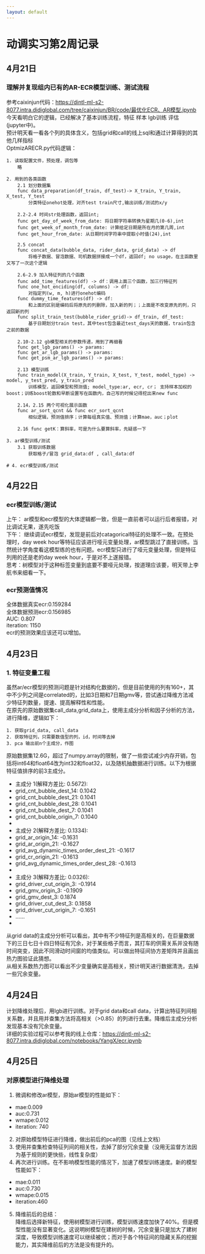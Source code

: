 ```yaml
---
layout: default
---
```


# 动调实习第2周记录

## 4月21日
### 理解并复现组内已有的AR-ECR模型训练、测试流程
参考caixinjun代码：https://dintl-ml-s2-8077.intra.didiglobal.com/tree/caixinjun/BR/code/最优化ECR、AR模型.ipynb <br>
今天看明白它的逻辑，已经解决了基本训练流程，特征 样本 lgb训练 评估 (jupyter中)。<br>
预计明天看一看各个列的具体含义，包括grid和call的线上sql和通过计算得到的其他几样指标 <br>
OptmizARECR.py代码逻辑：<br>
```pseudo
1. 读取配置文件，预处理，调包等
    略
    
2. 用到的各类函数
    2.1 划分数据集
    func data_preparation(df_train, df_test)-> X_train, Y_train, X_test, Y_test
        分类特征onehot处理，对齐test train尺寸,输出训练/测试的x/y
        
    2.2-2.4 时间str处理函数，返回int;
    func get_day_of_week_from_date: 将日期字符串转换为星期几(0-6),int
    func get_week_of_month_from_date: 计算给定日期是所在月的第几周,int
    func get_hour_from_date: 从日期时间字符串中提取小时值(24),int
    
    2.5 concat
    func concat_data(bubble_data, rider_data, grid_data) -> df
        将格子数据、冒泡数据、司机数据拼接成一个df，返回df; no usage，在主函数里又写了一次这个逻辑
    
    2.6-2.9 加入特征列的几个函数
    func add_time_features(df) -> df：调用上面三个函数，加三行特征列
    func one_hot_enciding(df, columns) -> df: 
        对指定列(w, m, h)进行onehot编码
    func dummy_time_features(df) -> df: 
        和上面的区别是编码后将原先的列删除，加入新的列；；上面是不改变原先的列，只返回新的列
    func split_train_test(bubble_rider_grid)-> df_train, df_test:
        基于日期划分train test，其中test包含最近test_days天的数据，train包含之前的数据
    
    2.10-2.12 gb模型相关的参数传递，用到了再细看
    func get_lgb_params() -> params: 
    func get_ar_lgb_params() -> params:
    func get_psm_ar_lgb_params() -> params:
    
    2.13 模型训练
    func train_model(X_train, Y_train, X_test, Y_test, model_type) -> model, y_test_pred, y_train_pred
        训练模型，返回模型和预测值; model_type:ar, ecr, cr； 支持样本加权的boost；训练boost轮数和早断设置写在函数内，自己写的时候记得挖出来new func
    
    2.14，2.15 两个可视化展示函数
    func ar_sort_qcnt && func ecr_sort_qcnt
        相似逻辑，预测值排序；计算每组真实值、预测值；计算mae，auc；plot
    
    2.16 func getK：算斜率，可是为什么要算斜率，先疑惑一下
    
3. ar模型训练/测试
    3.1 获取训练数据
        获取格子/冒泡 grid_data:df , call_data:df 
        
# 4. ecr模型训练/测试
```
## 4月22日
### ecr模型训练/测试
上午： ar模型和ecr模型的大体逻辑都一致，但是一直前者可以运行后者报错，对比调试无果，遂先吃饭 <br>
下午： 继续调试ecr模型，发现是前后对catagorical特征的处理不一致。在预处理时，day week hour等特征应该进行哑元变量处理，ar模型跳过了直接训练。当然统计学角度看这模型练的也有问题。ecr模型只进行了哑元变量处理，但是特征列用的还是老的day week hour，于是对不上遂报错。<br>
思考：树模型对于这种标签变量到底要不要哑元处理，按道理应该要，明天带上李航书来细看一下。
### ecr预测值情况
全体数据真实ecr:0.159284 <br>
全体数据预测ecr:0.156985 <br>
AUC: 0.807 <br>
iteration: 1150 <br>
ecr的预测效果应该还可以增加。

## 4月23日
### 1. 特征变量工程
虽然ar/ecr模型的预测问题是针对结构化数据的，但是目前使用的列有160+，其中不少列之间是correlated的，比如3日期和7日期gmv等，尝试通过降维方法减少特征列数量，提速、提高解释性和性能。 <br>
在原先的原始数据集call_data,grid_data上，使用主成分分析和因子分析的方法，进行降维，逻辑如下： <br>
```pseudo
1. 获取grid_data, call_data
2. 获取特征列，只需要数值型的列，id，时间等去掉
3. pca 输出前n个主成分，作图
```
原始数据集12.6G，超过了numpy.array的限制，做了一些尝试减少内存开销，包括将int64和float64改为int32和float32，以及随机抽数据进行训练。以下为根据特征值排序的前3主成分。<br>
* 主成分 1(解释方差比: 0.5672):
* grid_cnt_bubble_dest_14: 0.1042
* grid_cnt_bubble_dest_21: 0.1041
* grid_cnt_bubble_dest_28: 0.1041
* grid_cnt_bubble_dest_7: 0.1041
* grid_cnt_bubble_origin_7: 0.1040
* 
* 主成分 2(解释方差比: 0.1334):
* grid_ar_origin_14: -0.1631
* grid_ar_origin_21: -0.1627
* grid_avg_dynamic_times_order_dest_21: -0.1617
* grid_cr_origin_21: -0.1613
* grid_avg_dynamic_times_order_dest_28: -0.1613
* 
* 主成分 3(解释方差比: 0.0326):
* grid_driver_cut_origin_3: -0.1914
* grid_gmv_origin_3: -0.1909
* grid_gmv_dest_3: 0.1874
* grid_driver_cut_dest_3: 0.1858
* grid_driver_cut_origin_7: -0.1651
* ......
* 
从grid data的主成分分析可以看出，其中有不少特征列是高相关的，在巨量数据下的三日七日十四日特征有冗余，对于某些格子而言，其打车的供需关系并没有随时间突变，因此不同滑动时间窗的均值类似。可以做出特征间协方差矩阵并且画出热力图验证此猜想。<br>
从相关系数热力图可以看出不少变量确实是高相关，预计明天进行数据清洗，去掉一些冗余变量。<br>
## 4月24日
计划降维处理后，用lgb进行训练。对于grid data和call data，计算出特征列间相关系数，并且用并查集方法将高相关（>0.85）的列进行去重。降维后主成分分析发现基本没有冗余变量。<br>
详细的实验过程可以参考我的线上仓库：https://dintl-ml-s2-8077.intra.didiglobal.com/notebooks/YangX/ecr.ipynb <br>

## 4月25日
### 对原模型进行降维处理
1. 微调和修改ar模型，原始ar模型的性能如下：<br>
* mae:0.009
* auc:0.731
* wmape:0.012
* iteration: 740
2. 对原始模型特征进行降维，做出前后的pca的图（见线上文档）<br>
3. 使用并查集检查特征列间的相关性，去掉了部分冗余变量（没用无监督方法因为基于规则的更快些，线性复杂度）<br>
4. 再次进行训练。在不影响模型性能的情况下，加速了模型训练速度。新的模型性能如下：<br>
* mae:0.011
* auc:0.730
* wmape:0.015
* iteration:460
5. 降维前后的总结：<br>
降维后选择新特征，使用树模型进行训练，模型训练速度加快了40%。但是模型性能没有显著变化。这说明树模型在建树的时候，冗余变量只是加大了建树深度，导致模型训练速度可以继续被优；而对于各个特征间的隐藏关系的挖掘能力，其实降维前后的方法是没有提升的。

